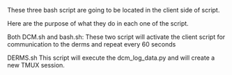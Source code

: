These three bash script are going to be located in the client side of script. 

Here are the purpose of what they do in each one of the script. 

Both DCM.sh and bash.sh:
These two script will activate the client script for communication to the derms and repeat every 60 seconds

DERMS.sh
This script will execute the dcm_log_data.py and will create a new TMUX session. 
